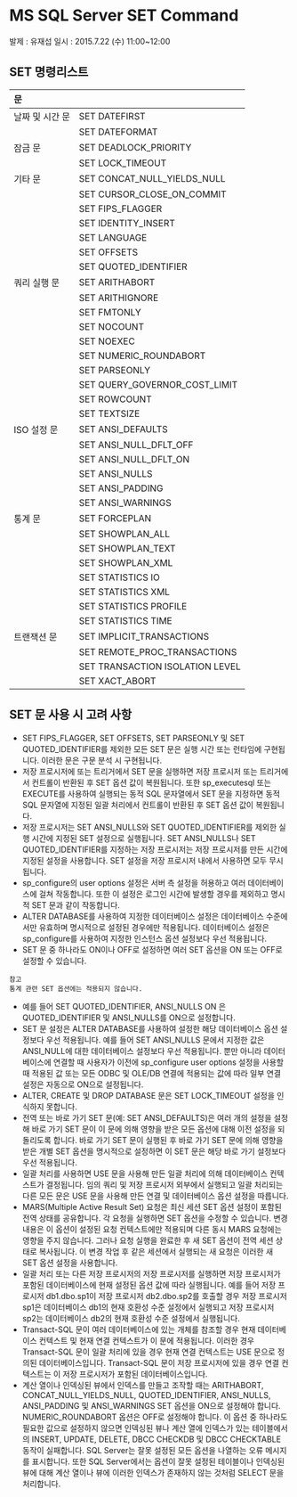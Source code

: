 # MS SQL Server SET Command
발제 : 유재섭
일시 : 2015.7.22 (수) 11:00~12:00

## SET 명령리스트

| 문 |                                     |
|:----|:------------------------------------|
|날짜 및 시간 문 | SET DATEFIRST                       |
|     |SET DATEFORMAT                          |
| 잠금 문 | SET DEADLOCK\_PRIORITY              |
|     | SET LOCK\_TIMEOUT                       |
| 기타 문 | SET CONCAT\_NULL\_YIELDS\_NULL      |
|     | SET CURSOR\_CLOSE\_ON\_COMMIT             |
|     | SET FIPS\_FLAGGER                       |
|     | SET IDENTITY\_INSERT                    |
|     | SET LANGUAGE                           |
|     | SET OFFSETS                            |
|     | SET QUOTED\_IDENTIFIER                  |
| 쿼리 실행 문 | SET ARITHABORT                      |
|     | SET ARITHIGNORE                        |
|     | SET FMTONLY                            |
|     | SET NOCOUNT                            |
|     | SET NOEXEC                             |
|     | SET NUMERIC\_ROUNDABORT                 |
|     | SET PARSEONLY                          |
|     | SET QUERY\_GOVERNOR\_COST\_LIMIT          |
|     | SET ROWCOUNT                           |
|     | SET TEXTSIZE                           |
| ISO 설정 문 | SET ANSI\_DEFAULTS                  |
|     | SET ANSI\_NULL\_DFLT\_OFF                 |
|     | SET ANSI\_NULL\_DFLT\_ON                  |
|     | SET ANSI\_NULLS                         |
|     | SET ANSI\_PADDING                       |
|     | SET ANSI\_WARNINGS                      |
| 통계 문 | SET FORCEPLAN                       |
|     | SET SHOWPLAN\_ALL                       |
|     | SET SHOWPLAN\_TEXT                      |
|     | SET SHOWPLAN\_XML                       |
|     | SET STATISTICS IO                      |
|     | SET STATISTICS XML                     |
|     | SET STATISTICS PROFILE                 |
|     | SET STATISTICS TIME                    |
| 트랜잭션 문 | SET IMPLICIT\_TRANSACTIONS          |
|     | SET REMOTE\_PROC\_TRANSACTIONS           |
|     | SET TRANSACTION ISOLATION LEVEL        |
|     | SET XACT\_ABORT                         |


## SET 문 사용 시 고려 사항

  * SET FIPS\_FLAGGER, SET OFFSETS, SET PARSEONLY 및 SET QUOTED\_IDENTIFIER를 제외한 모든 SET 문은 실행 시간 또는 런타임에 구현됩니다. 이러한 문은 구문 분석 시 구현됩니다.
  * 저장 프로시저에 또는 트리거에서 SET 문을 실행하면 저장 프로시저 또는 트리거에서 컨트롤이 반환된 후 SET 옵션 값이 복원됩니다. 또한 sp\_executesql 또는 EXECUTE를 사용하여 실행되는 동적 SQL 문자열에서 SET 문을 지정하면 동적 SQL 문자열에 지정된 일괄 처리에서 컨트롤이 반환된 후 SET 옵션 값이 복원됩니다.
  * 저장 프로시저는 SET ANSI\_NULLS와 SET QUOTED\_IDENTIFIER를 제외한 실행 시간에 지정된 SET 설정으로 실행됩니다. SET ANSI\_NULLS나 SET QUOTED\_IDENTIFIER를 지정하는 저장 프로시저는 저장 프로시저를 만든 시간에 지정된 설정을 사용합니다. SET 설정을 저장 프로시저 내에서 사용하면 모두 무시됩니다.
  * sp\_configure의 user options 설정은 서버 측 설정을 허용하고 여러 데이터베이스에 걸쳐 작동합니다. 또한 이 설정은 로그인 시간에 발생할 경우를 제외하고 명시적 SET 문과 같이 작동합니다.
  * ALTER DATABASE를 사용하여 지정한 데이터베이스 설정은 데이터베이스 수준에서만 유효하며 명시적으로 설정된 경우에만 적용됩니다. 데이터베이스 설정은 sp\_configure를 사용하여 지정한 인스턴스 옵션 설정보다 우선 적용됩니다.
  * SET 문 중 하나라도 ON이나 OFF로 설정하면 여러 SET 옵션을 ON 또는 OFF로 설정할 수 있습니다.

```
참고
통계 관련 SET 옵션에는 적용되지 않습니다.
```

  * 예를 들어 SET QUOTED\_IDENTIFIER, ANSI\_NULLS ON 은 QUOTED\_IDENTIFIER 및 ANSI\_NULLS를 ON으로 설정합니다.
  * SET 문 설정은 ALTER DATABASE를 사용하여 설정한 해당 데이터베이스 옵션 설정보다 우선 적용됩니다. 예를 들어 SET ANSI\_NULLS 문에서 지정한 값은 ANSI\_NULL에 대한 데이터베이스 설정보다 우선 적용됩니다. 뿐만 아니라 데이터베이스에 연결할 때 사용자가 이전에 sp\_configure user options 설정을 사용할 때 적용된 값 또는 모든 ODBC 및 OLE/DB 연결에 적용되는 값에 따라 일부 연결 설정은 자동으로 ON으로 설정됩니다.
  * ALTER, CREATE 및 DROP DATABASE 문은 SET LOCK\_TIMEOUT 설정을 인식하지 못합니다.
  * 전역 또는 바로 가기 SET 문(예: SET ANSI\_DEFAULTS)은 여러 개의 설정을 설정해 바로 가기 SET 문이 이 문에 의해 영향을 받은 모든 옵션에 대해 이전 설정을 되돌리도록 합니다. 바로 가기 SET 문이 실행된 후 바로 가기 SET 문에 의해 영향을 받은 개별 SET 옵션을 명시적으로 설정하면 이 SET 문은 해당 바로 가기 설정보다 우선 적용됩니다.
  * 일괄 처리를 사용하면 USE 문을 사용해 만든 일괄 처리에 의해 데이터베이스 컨텍스트가 결정됩니다. 임의 쿼리 및 저장 프로시저 외부에서 실행되고 일괄 처리되는 다른 모든 문은 USE 문을 사용해 만든 연결 및 데이터베이스 옵션 설정을 따릅니다.
  * MARS(Multiple Active Result Set) 요청은 최신 세션 SET 옵션 설정이 포함된 전역 상태를 공유합니다. 각 요청을 실행하면 SET 옵션을 수정할 수 있습니다. 변경 내용은 이 옵션이 설정된 요청 컨텍스트에만 적용되며 다른 동시 MARS 요청에는 영향을 주지 않습니다. 그러나 요청 실행을 완료한 후 새 SET 옵션이 전역 세션 상태로 복사됩니다. 이 변경 작업 후 같은 세션에서 실행되는 새 요청은 이러한 새 SET 옵션 설정을 사용합니다.
  * 일괄 처리 또는 다른 저장 프로시저의 저장 프로시저를 실행하면 저장 프로시저가 포함된 데이터베이스에 현재 설정된 옵션 값에 따라 실행됩니다. 예를 들어 저장 프로시저 db1.dbo.sp1이 저장 프로시저 db2.dbo.sp2를 호출할 경우 저장 프로시저sp1은 데이터베이스 db1의 현재 호환성 수준 설정에서 실행되고 저장 프로시저 sp2는 데이터베이스 db2의 현재 호환성 수준 설정에서 실행됩니다.
  * Transact-SQL 문이 여러 데이터베이스에 있는 개체를 참조할 경우 현재 데이터베이스 컨텍스트 및 현재 연결 컨텍스트가 이 문에 적용됩니다. 이러한 경우 Transact-SQL 문이 일괄 처리에 있을 경우 현재 연결 컨텍스트는 USE 문으로 정의된 데이터베이스입니다. Transact-SQL 문이 저장 프로시저에 있을 경우 연결 컨텍스트는 이 저장 프로시저가 포함된 데이터베이스입니다.
  * 계산 열이나 인덱싱된 뷰에서 인덱스를 만들고 조작할 때는 ARITHABORT, CONCAT\_NULL\_YIELDS\_NULL, QUOTED\_IDENTIFIER, ANSI\_NULLS, ANSI\_PADDING 및 ANSI\_WARNINGS SET 옵션을 ON으로 설정해야 합니다. NUMERIC\_ROUNDABORT 옵션은 OFF로 설정해야 합니다. 이 옵션 중 하나라도 필요한 값으로 설정하지 않으면 인덱싱된 뷰나 계산 열에 인덱스가 있는 테이블에서의 INSERT, UPDATE, DELETE, DBCC CHECKDB 및 DBCC CHECKTABLE 동작이 실패합니다. SQL Server는 잘못 설정된 모든 옵션을 나열하는 오류 메시지를 표시합니다. 또한 SQL Server에서는 옵션이 잘못 설정된 테이블이나 인덱싱된 뷰에 대해 계산 열이나 뷰에 이러한 인덱스가 존재하지 않는 것처럼 SELECT 문을 처리합니다.